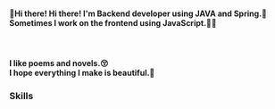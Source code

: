 <h4>👋Hi there! Hi there! I'm Backend developer using JAVA and Spring.🚀<br/>
Sometimes I work on the frontend using JavaScript.👨‍💻</h4>
<br/>
 
<h4>I like poems and novels.😚<br/>
I hope everything I make is beautiful.🙏</h4>


<h3>Skills</h3>




